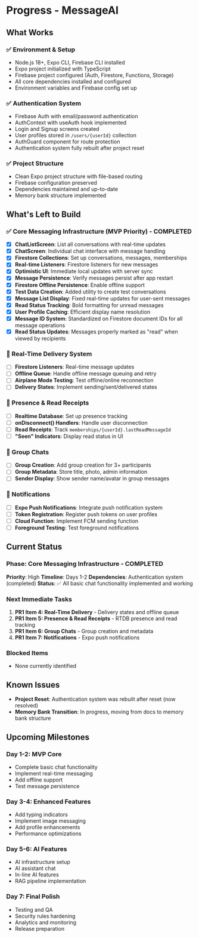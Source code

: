 # Progress - MessageAI

## What Works

### ✅ Environment & Setup

- Node.js 18+, Expo CLI, Firebase CLI installed
- Expo project initialized with TypeScript
- Firebase project configured (Auth, Firestore, Functions, Storage)
- All core dependencies installed and configured
- Environment variables and Firebase config set up

### ✅ Authentication System

- Firebase Auth with email/password authentication
- AuthContext with useAuth hook implemented
- Login and Signup screens created
- User profiles stored in `/users/{userId}` collection
- AuthGuard component for route protection
- Authentication system fully rebuilt after project reset

### ✅ Project Structure

- Clean Expo project structure with file-based routing
- Firebase configuration preserved
- Dependencies maintained and up-to-date
- Memory bank structure implemented

## What's Left to Build

### ✅ Core Messaging Infrastructure (MVP Priority) - COMPLETED

- [x] **ChatListScreen**: List all conversations with real-time updates
- [x] **ChatScreen**: Individual chat interface with message handling
- [x] **Firestore Collections**: Set up conversations, messages, memberships
- [x] **Real-time Listeners**: Firestore listeners for new messages
- [x] **Optimistic UI**: Immediate local updates with server sync
- [x] **Message Persistence**: Verify messages persist after app restart
- [x] **Firestore Offline Persistence**: Enable offline support
- [x] **Test Data Creation**: Added utility to create test conversations
- [x] **Message List Display**: Fixed real-time updates for user-sent messages
- [x] **Read Status Tracking**: Bold formatting for unread messages
- [x] **User Profile Caching**: Efficient display name resolution
- [x] **Message ID System**: Standardized on Firestore document IDs for all message operations
- [x] **Read Status Updates**: Messages properly marked as "read" when viewed by recipients

### 🔄 Real-Time Delivery System

- [ ] **Firestore Listeners**: Real-time message updates
- [ ] **Offline Queue**: Handle offline message queuing and retry
- [ ] **Airplane Mode Testing**: Test offline/online reconnection
- [ ] **Delivery States**: Implement sending/sent/delivered states

### 🔄 Presence & Read Receipts

- [ ] **Realtime Database**: Set up presence tracking
- [ ] **onDisconnect() Handlers**: Handle user disconnection
- [ ] **Read Receipts**: Track `memberships/{userId}.lastReadMessageId`
- [ ] **"Seen" Indicators**: Display read status in UI

### 🔄 Group Chats

- [ ] **Group Creation**: Add group creation for 3+ participants
- [ ] **Group Metadata**: Store title, photo, admin information
- [ ] **Sender Display**: Show sender name/avatar in group messages

### 🔄 Notifications

- [ ] **Expo Push Notifications**: Integrate push notification system
- [ ] **Token Registration**: Register push tokens on user profiles
- [ ] **Cloud Function**: Implement FCM sending function
- [ ] **Foreground Testing**: Test foreground notifications

## Current Status

### Phase: Core Messaging Infrastructure - COMPLETED

**Priority**: High
**Timeline**: Days 1-2
**Dependencies**: Authentication system (completed)
**Status**: ✅ All basic chat functionality implemented and working

### Next Immediate Tasks

1. **PR1 Item 4: Real-Time Delivery** - Delivery states and offline queue
2. **PR1 Item 5: Presence & Read Receipts** - RTDB presence and read tracking
3. **PR1 Item 6: Group Chats** - Group creation and metadata
4. **PR1 Item 7: Notifications** - Expo push notifications

### Blocked Items

- None currently identified

## Known Issues

- **Project Reset**: Authentication system was rebuilt after reset (now resolved)
- **Memory Bank Transition**: In progress, moving from docs to memory bank structure

## Upcoming Milestones

### Day 1-2: MVP Core

- Complete basic chat functionality
- Implement real-time messaging
- Add offline support
- Test message persistence

### Day 3-4: Enhanced Features

- Add typing indicators
- Implement image messaging
- Add profile enhancements
- Performance optimizations

### Day 5-6: AI Features

- AI infrastructure setup
- AI assistant chat
- In-line AI features
- RAG pipeline implementation

### Day 7: Final Polish

- Testing and QA
- Security rules hardening
- Analytics and monitoring
- Release preparation

